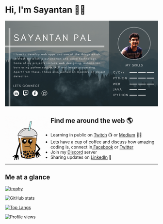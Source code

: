 # Hi, I'm Sayantan 👋🏼 

<img src="https://github.com/Sayantan-world/temporary-images/blob/master/bio_w.png?raw=true" alt="banner that says Sayantan Pal - About">

## Find me around the web 🌎 <a href="https://github.com/sponsors/M0nica"><img align="left" width="150" height="150" src="https://github.com/Sayantan-world/temporary-images/blob/master/coffee.gif?raw=true"></a>
- Learning in public on <a href="https://www.twitch.tv/chocolatekiddo" target="_blank">Twitch</a> 📺 or <a href="https://medium.com/@sayantan.world98" target="_blank">Medium</a> ✍🏾
- Lets have a cup of coffee and discuss how amazing coding is, connect in<a href="https://www.facebook.com/profile.php?id=100009011024546" target="_blank"> Facebook</a> or <a href="https://twitter.com/sayantan_world" target="_blank"> Twitter</a>
- Join my <a href="https://discord.gg/QTTmDjg" target="_blank">Discord</a> server
- Sharing updates on <a href="https://www.linkedin.com/in/sayantan-pal-3b900bb6/" target="_blank">LinkedIn</a> 💼
---

## Me at a glance
[![trophy](https://github-profile-trophy.vercel.app/?username=Sayantan-world&theme=darkhub)](https://github.com/ryo-ma/github-profile-trophy)

![GitHub stats](https://github-readme-stats.vercel.app/api?username=Sayantan-world&show_icons=true&theme=radical) 

[![Top Langs](https://github-readme-stats.vercel.app/api/top-langs/?username=Sayantan-world&theme=radical)](https://github.com/anuraghazra/github-readme-stats)

![Profile views](https://gpvc.arturio.dev/Sayantan-world) 

